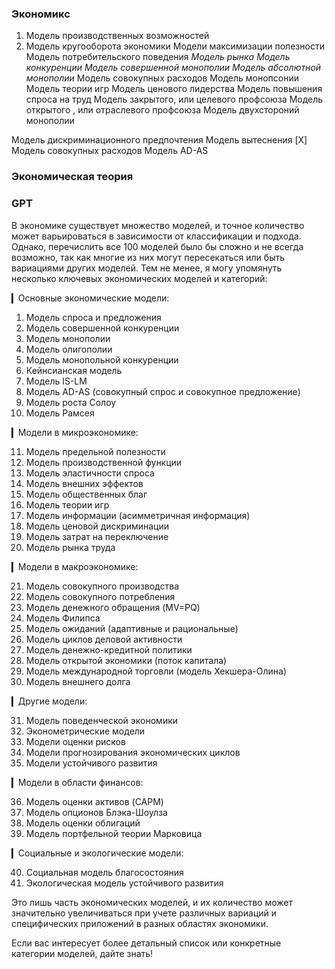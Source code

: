 ### Экономикс
1. Модель производственных возможностей
2. Модель кругооборота экономики
Модели  максимизации полезности
Модель потребительского поведения 
*Модель рынка*
*Модель конкуренции*
*Модель совершенной монополии*
*Модель абсолютной монополии*
Модель совокупных расходов
Модель монопсонии
Модель теории игр
Модель ценового лидерства
Модель повышения спроса на труд
Модель закрытого, или целевого профсоюза
Модель открытого , или отраслевого профсоюза
Модель двухстороний монополии

Модель дискриминационного предпочтения
Модель вытеснения [X]
Модель совокупных расходов
Модель AD-AS

### Экономическая теория

### GPT
В экономике существует множество моделей, и точное количество может варьироваться в зависимости от классификации и подхода. Однако, перечислить все 100 моделей было бы сложно и не всегда возможно, так как многие из них могут пересекаться или быть вариациями других моделей. Тем не менее, я могу упомянуть несколько ключевых экономических моделей и категорий:

▎Основные экономические модели:

1. Модель спроса и предложения
2. Модель совершенной конкуренции
3. Модель монополии
4. Модель олигополии
5. Модель монопольной конкуренции
6. Кейнсианская модель
7. Модель IS-LM
8. Модель AD-AS (совокупный спрос и совокупное предложение)
9. Модель роста Солоу
10. Модель Рамсея

▎Модели в микроэкономике:

11. Модель предельной полезности
12. Модель производственной функции
13. Модель эластичности спроса
14. Модель внешних эффектов
15. Модель общественных благ
16. Модель теории игр
17. Модель информации (асимметричная информация)
18. Модель ценовой дискриминации
19. Модель затрат на переключение
20. Модель рынка труда

▎Модели в макроэкономике:

21. Модель совокупного производства
22. Модель совокупного потребления
23. Модель денежного обращения (MV=PQ)
24. Модель Филипса
25. Модель ожиданий (адаптивные и рациональные)
26. Модель циклов деловой активности
27. Модель денежно-кредитной политики
28. Модель открытой экономики (поток капитала)
29. Модель международной торговли (модель Хекшера-Олина)
30. Модель внешнего долга

▎Другие модели:

31. Модель поведенческой экономики
32. Эконометрические модели
33. Модели оценки рисков
34. Модели прогнозирования экономических циклов
35. Модели устойчивого развития

▎Модели в области финансов:

36. Модель оценки активов (CAPM)
37. Модель опционов Блэка-Шоулза
38. Модель оценки облигаций
39. Модель портфельной теории Марковица

▎Социальные и экологические модели:

40. Социальная модель благосостояния
41. Экологическая модель устойчивого развития

Это лишь часть экономических моделей, и их количество может значительно увеличиваться при учете различных вариаций и специфических приложений в разных областях экономики.

Если вас интересует более детальный список или конкретные категории моделей, дайте знать!
